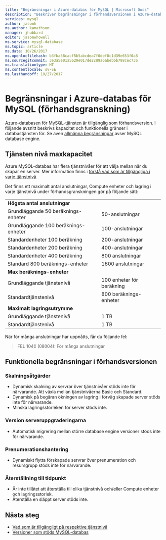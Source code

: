```yaml
---
title: "Begränsningar i Azure-databas för MySQL | Microsoft Docs"
description: "Beskriver begränsningar i förhandsversionen i Azure-databas för MySQL."
services: mysql
author: jasonh
ms.author: kamathsun
manager: jhubbard
editor: jasonwhowell
ms.service: mysql-database
ms.topic: article
ms.date: 10/26/2017
ms.openlocfilehash: b3fba38cacf5b5abcdea7f0def8c1d39e653f0a8
ms.sourcegitcommit: 3e3a5e01a5629e017de2289a6abebbb798cec736
ms.translationtype: HT
ms.contentlocale: sv-SE
ms.lasthandoff: 10/27/2017
---
```

# <a name="limitations-in-azure-database-for-mysql-preview"></a>Begränsningar i Azure-databas för MySQL (förhandsgranskning)
Azure-databasen för MySQL-tjänsten är tillgänglig som förhandsversion. I följande avsnitt beskrivs kapacitet och funktionella gränser i databastjänsten för. Se även [allmänna begränsningar](https://dev.mysql.com/doc/mysql-reslimits-excerpt/5.6/en/limits.html) avser MySQL database engine.

## <a name="service-tier-maximums"></a>Tjänsten nivå maxkapacitet
Azure MySQL-databas har flera tjänstnivåer för att välja mellan när du skapar en server. Mer information finns i [förstå vad som är tillgängliga i varje tjänstnivå](concepts-service-tiers.md).  

Det finns ett maximalt antal anslutningar, Compute enheter och lagring i varje tjänstnivå under förhandsgranskningen gör på följande sätt: 

|                            |                   |
| :------------------------- | :---------------- |
| **Högsta antal anslutningar**        |                   |
| Grundläggande 50 beräknings-enheter     | 50-anslutningar    |
| Grundläggande 100 beräknings-enheter    | 100-anslutningar   |
| Standardenheter 100 beräkning | 200-anslutningar   |
| Standardenheter 200 beräkning | 400-anslutningar   |
| Standardenheter 400 beräkning | 800 anslutningar   |
| Standard 800 beräknings-enheter | 1600 anslutningar  |
| **Max beräknings-enheter**      |                   |
| Grundläggande tjänstenivå         | 100 enheter för beräkning |
| Standardtjänstenivå      | 800 beräknings-enheter |
| **Maximalt lagringsutrymme**            |                   |
| Grundläggande tjänstenivå         | 1 TB              |
| Standardtjänstenivå      | 1 TB              |

När för många anslutningar har uppnåtts, får du följande fel:
> FEL 1040 (08004): För många anslutningar

## <a name="preview-functional-limitations"></a>Funktionella begränsningar i förhandsversionen

### <a name="scale-operations"></a>Skalningsåtgärder
- Dynamisk skalning av servrar över tjänstnivåer stöds inte för närvarande. Att växla mellan tjänstnivåerna Basic och Standard.
- Dynamisk på begäran ökningen av lagring i förväg skapade server stöds inte för närvarande.
- Minska lagringsstorleken för server stöds inte.

### <a name="server-version-upgrades"></a>Version serveruppgraderingarna
- Automatisk migrering mellan större database engine versioner stöds inte för närvarande.

### <a name="subscription-management"></a>Prenumerationshantering
- Dynamiskt flytta förskapade servrar över prenumeration och resursgrupp stöds inte för närvarande.

### <a name="point-in-time-restore"></a>Återställning till tidpunkt
- Är inte tillåtet att återställa till olika tjänstnivå och/eller Compute enheter och lagringsstorlek.
- Återställa en släppt server stöds inte.

## <a name="next-steps"></a>Nästa steg
- [Vad som är tillgängligt på respektive tjänstnivå](concepts-service-tiers.md)
- [Versioner som stöds MySQL-databas](concepts-supported-versions.md)
